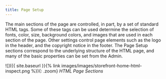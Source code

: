 ```yaml
---
title: Page Setup
---
```


The main sections of the page are controlled, in part, by a set of standard HTML tags. Some of these tags can be used determine the selection of fonts, color, size, background colors, and images that are used in each section of the page. Other settings control page elements such as the logo in the header, and the copyright notice in the footer. The Page Setup sections correspond to the underlying structure of the HTML page, and many of the basic properties can be set from the Admin.

![]({{ site.baseurl }}{% link images/images/storefront-home-html-inspect.png %}){: .zoom}
_HTML Page Sections_
